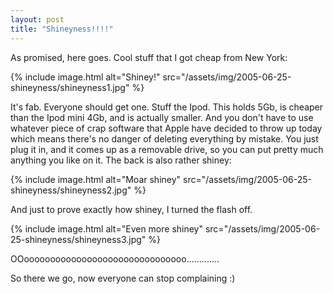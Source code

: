 ```yaml
---
layout: post
title: "Shineyness!!!!"
---
```

As promised, here goes. Cool stuff that I got cheap from New York:

{% include image.html alt="Shiney!" src="/assets/img/2005-06-25-shineyness/shineyness1.jpg" %}

It's fab. Everyone should get one. Stuff the Ipod. This holds 5Gb, is cheaper
than the Ipod mini 4Gb, and is actually smaller. And you don't have to use
whatever piece of crap software that Apple have decided to throw up today
which means there's no danger of deleting everything by mistake. You just plug
it in, and it comes up as a removable drive, so you can put pretty much
anything you like on it. The back is also rather shiney:

{% include image.html alt="Moar shiney" src="/assets/img/2005-06-25-shineyness/shineyness2.jpg" %}

And just to prove exactly how shiney, I turned the flash off.

{% include image.html alt="Even more shiney" src="/assets/img/2005-06-25-shineyness/shineyness3.jpg" %}

OOooooooooooooooooooooooooooooooo.............

So there we go, now everyone can stop complaining :)